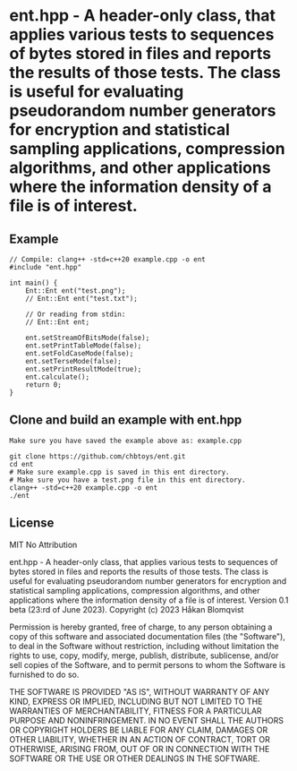 # ent.hpp - A header-only class, that applies various tests to sequences of bytes stored in files and reports the results of those tests. The class is useful for evaluating pseudorandom number generators for encryption and statistical sampling applications, compression algorithms, and other applications where the information density of a file is of interest.

## Example
```
// Compile: clang++ -std=c++20 example.cpp -o ent
#include "ent.hpp"

int main() {
    Ent::Ent ent("test.png");
    // Ent::Ent ent("test.txt");

    // Or reading from stdin:
    // Ent::Ent ent;

    ent.setStreamOfBitsMode(false);
    ent.setPrintTableMode(false);
    ent.setFoldCaseMode(false);
    ent.setTerseMode(false);
    ent.setPrintResultMode(true);
    ent.calculate();
    return 0;
}

```

## Clone and build an example with ent.hpp

```
Make sure you have saved the example above as: example.cpp

git clone https://github.com/chbtoys/ent.git
cd ent
# Make sure example.cpp is saved in this ent directory.
# Make sure you have a test.png file in this ent directory.
clang++ -std=c++20 example.cpp -o ent
./ent
```

## License

MIT No Attribution

ent.hpp - A header-only class, that applies various tests to sequences of bytes 
stored in files and reports the results of those tests. The class is useful 
for evaluating pseudorandom number generators for encryption and statistical 
sampling applications, compression algorithms, and other applications where 
the information density of a file is of interest.
Version 0.1 beta (23:rd of June 2023).
Copyright (c) 2023 Håkan Blomqvist

Permission is hereby granted, free of charge, to any person obtaining a copy of this
software and associated documentation files (the "Software"), to deal in the Software
without restriction, including without limitation the rights to use, copy, modify,
merge, publish, distribute, sublicense, and/or sell copies of the Software, and to
permit persons to whom the Software is furnished to do so.

THE SOFTWARE IS PROVIDED "AS IS", WITHOUT WARRANTY OF ANY KIND, EXPRESS OR IMPLIED,
INCLUDING BUT NOT LIMITED TO THE WARRANTIES OF MERCHANTABILITY, FITNESS FOR A
PARTICULAR PURPOSE AND NONINFRINGEMENT. IN NO EVENT SHALL THE AUTHORS OR COPYRIGHT
HOLDERS BE LIABLE FOR ANY CLAIM, DAMAGES OR OTHER LIABILITY, WHETHER IN AN ACTION
OF CONTRACT, TORT OR OTHERWISE, ARISING FROM, OUT OF OR IN CONNECTION WITH THE
SOFTWARE OR THE USE OR OTHER DEALINGS IN THE SOFTWARE.
